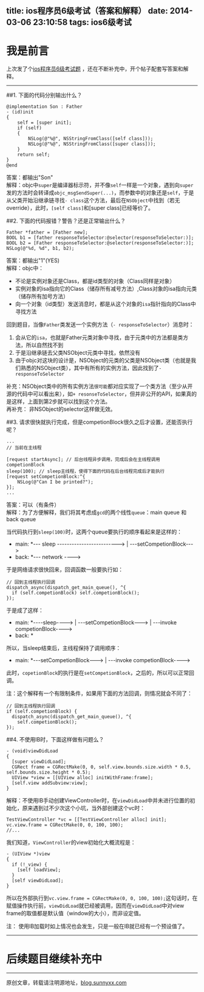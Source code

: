 title: ios程序员6级考试（答案和解释）
date: 2014-03-06 23:10:58
tags: ios6级考试
---
# 我是前言
上次发了个[ios程序员6级考试题](http://blog.sunnyxx.com/2014/03/06/ios_exam_0/) ，还在不断补充中，开个帖子配套写答案和解释。

------

##1. 下面的代码分别输出什么？  


```
@implementation Son : Father
- (id)init
{
    self = [super init];
    if (self)
    {
        NSLog(@"%@", NSStringFromClass([self class]));
        NSLog(@"%@", NSStringFromClass([super class]));
    }
    return self;
}
@end
```

答案：都输出"Son"  
解释：objc中`super`是编译器标示符，并不像`self`一样是一个对象，遇到向`super`发的方法时会转译成`objc_msgSendSuper(...)`，而参数中的对象还是`self`，于是从父类开始沿继承链寻找`- class`这个方法，最后在`NSObject`中找到（若无override），此时，`[self class]`和[super class]已经等价了。

<!--more-->

##2. 下面的代码报错？警告？还是正常输出什么？
```
Father *father = [Father new];
BOOL b1 = [father responseToSelector:@selector(responseToSelector:)];
BOOL b2 = [Father responseToSelector:@selector(responseToSelector:)];
NSLog(@"%d, %d", b1, b2);
```

答案：都输出"1"(YES)  
解释：objc中：  
- 不论是实例对象还是Class，都是id类型的对象（Class同样是对象）
- 实例对象的isa指向它的Class（储存所有减号方法）,Class对象的isa指向元类（储存所有加号方法）
- 向一个对象（id类型）发送消息时，都是从这个对象的`isa`指针指向的Class中寻找方法

回到题目，当像`Father`类发送一个实例方法（`- responseToSelector`）消息时：
1. 会从它的`isa`，也就是Father元类对象中寻找，由于元类中的方法都是类方法，所以自然找不到
2. 于是沿继承链去父类NSObject元类中寻找，依然没有
3. 由于objc对这块的设计是，NSObject的元类的父类是NSObject类（也就是我们熟悉的NSObject类），其中有所有的实例方法，因此找到了`- responseToSelector`

补充：NSObject类中的所有实例方法`很可能`都对应实现了一个类方法（至少从开源的代码中可以看出来），如`+ resonseToSelector`，但并非公开的API，如果真的是这样，上面到第2步就可以找到这个方法。  
再补充： 非NSObject的selector这样做无效。

##3. 请求很快就执行完成，但是competionBlock很久之后才设置，还能否执行呢？

```
...
// 当前在主线程

[request startAsync]; // 后台线程异步调用，完成后会在主线程调用competionBlock
sleep(100); // sleep主线程，使得下面的代码在后台线程完成后才能执行
[request setCompetionBlock:^{
    NSLog(@"Can I be printed?");
}];
...
```

答案：可以（有条件）  
解释：为了方便解释，我们将其考虑成`gcd`的两个线性`queue`：main queue 和 back queue  

当代码执行到`sleep(100)`时，这两个queue要执行的顺序看起来是这样的：  
- main: *--- sleep -------------------------> | ---setCompetionBlock--->
- back: *--- network ---->

于是网络请求很快回来，回调函数一般要执行如：
```
// 回到主线程执行回调
dispatch_async(dispatch_get_main_queue(), ^{
  if (self.competionBlock) self.competionBlock();
});
```
于是成了这样：  

- main: *----sleep----> | ---setCompetionBlock---> | ---invoke competionBlock---->
- back: *
 
所以，当sleep结束后，主线程保持了调用顺序：  
- main: *---setCompetionBlock---> | ---invoke competionBlock---->  

此时，`copetionBlock`的执行是在`setCompetionBlock`，之后的，所以可以正常回调。  

注：这个解释有一个有限制条件，如果用下面的方法回调，则情况就会不同了：  
```
// 回到主线程执行回调
if (self.competionBlock) {
  dispatch_async(dispatch_get_main_queue(), ^{
    self.competionBlock();
});

```


##4. 不使用IB时，下面这样做有问题么？
```
- (void)viewDidLoad
{
  [super viewDidLoad];
  CGRect frame = CGRectMake(0, 0, self.view.bounds.size.width * 0.5, self.bounds.size.height * 0.5);
  UIView *view = [[UIView alloc] initWithFrame:frame];
  [self.view addSubview:view];
}
```

解释：不使用IB手动创建ViewController时，在`viewDidLoad`中并未进行位置的初始化，原来遇到过不少次这个小坑，当外部创建这个vc时：  
```
TestViewController *vc = [[TestViewController alloc] init];
vc.view.frame = CGRectMake(0, 0, 100, 100);
//...
```

我们知道，`ViewController`的view初始化大概流程是：  
```
- (UIView *)view
{
  if (!_view) {
    [self loadView];
  }
  [self viewDidLoad];
}
```

所以在外部执行到`vc.view.frame = CGRectMake(0, 0, 100, 100);`这句话时，在赋值操作执行前，`viewDidLoad`就已经被调用，因而在`viewDidLoad`中对view frame的取值都是默认值（window的大小），而非设定值。  

注： 使用IB加载时如上情况也会发生，只是一般在IB就已经有一个预设值了。  

-----

# 后续题目继续补充中

-----

原创文章，转载请注明源地址，[blog.sunnyxx.com](blog.sunnyxx.com)

